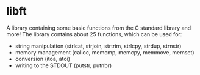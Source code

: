 # libft
A library containing some basic functions from the C standard library and more!
The library contains about 25 functions, which can be used for:
- string manipulation (strlcat, strjoin, strtrim, strlcpy, strdup, strnstr)
- memory management (calloc, memcmp, memcpy, memmove, memset)
- conversion (itoa, atoi)
- writing to the STDOUT (putstr, putnbr)

